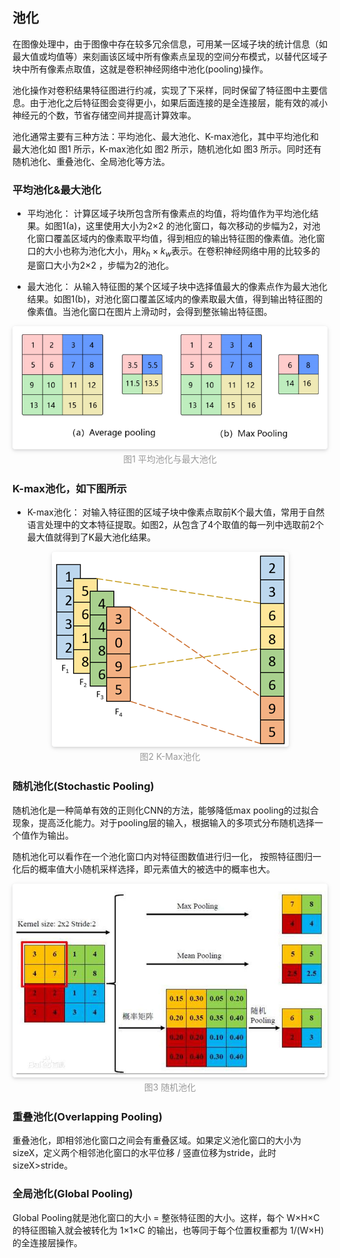 ## 池化

在图像处理中，由于图像中存在较多冗余信息，可用某一区域子块的统计信息（如最大值或均值等）来刻画该区域中所有像素点呈现的空间分布模式，以替代区域子块中所有像素点取值，这就是卷积神经网络中池化(pooling)操作。

池化操作对卷积结果特征图进行约减，实现了下采样，同时保留了特征图中主要信息。由于池化之后特征图会变得更小，如果后面连接的是全连接层，能有效的减小神经元的个数，节省存储空间并提高计算效率。

池化通常主要有三种方法：平均池化、最大池化、K-max池化，其中平均池化和最大池化如 图1 所示，K-max池化如 图2 所示，随机池化如 图3 所示。同时还有随机池化、重叠池化、全局池化等方法。

### 平均池化&最大池化

- 平均池化： 计算区域子块所包含所有像素点的均值，将均值作为平均池化结果。如图1(a)，这里使用大小为2×2
的池化窗口，每次移动的步幅为2，对池化窗口覆盖区域内的像素取平均值，得到相应的输出特征图的像素值。池化窗口的大小也称为池化大小，用$k_h×k_w$表示。在卷积神经网络中用的比较多的是窗口大小为2×2
，步幅为2的池化。

- 最大池化： 从输入特征图的某个区域子块中选择值最大的像素点作为最大池化结果。如图1(b)，对池化窗口覆盖区域内的像素取最大值，得到输出特征图的像素值。当池化窗口在图片上滑动时，会得到整张输出特征图。

<center>
<img style="border-radius: 0.3125em;
box-shadow: 0 2px 4px 0 rgba(34,36,38,.12),0 2px 10px 0 rgba(34,36,38,.08);" 
src="images/avgpooling_maxpooling.png">
<br>
<div style="color:orange;
display: inline-block;
color: #999;
padding: 2px;">图1 平均池化与最大池化</div>
</center>

### K-max池化，如下图所示

- K-max池化： 对输入特征图的区域子块中像素点取前K个最大值，常用于自然语言处理中的文本特征提取。如图2，从包含了4个取值的每一列中选取前2个最大值就得到了K最大池化结果。

<center>
<img style="border-radius: 0.3125em;
box-shadow: 0 2px 4px 0 rgba(34,36,38,.12),0 2px 10px 0 rgba(34,36,38,.08);" 
src="images/k-max.png">
<br>
<div style="color:orange;
display: inline-block;
color: #999;
padding: 2px;">图2 K-Max池化</div>
</center>

### 随机池化(Stochastic Pooling)

随机池化是一种简单有效的正则化CNN的方法，能够降低max pooling的过拟合现象，提高泛化能力。对于pooling层的输入，根据输入的多项式分布随机选择一个值作为输出。

随机池化可以看作在一个池化窗口内对特征图数值进行归一化， 按照特征图归一化后的概率值大小随机采样选择，即元素值大的被选中的概率也大。

<center>
<img style="border-radius: 0.3125em;
box-shadow: 0 2px 4px 0 rgba(34,36,38,.12),0 2px 10px 0 rgba(34,36,38,.08);" 
src="images/Stochastic%20Pooling.jpeg">
<br>
<div style="color:orange;
display: inline-block;
color: #999;
padding: 2px;">图3 随机池化</div>
</center>

### 重叠池化(Overlapping Pooling)

重叠池化，即相邻池化窗口之间会有重叠区域。如果定义池化窗口的大小为sizeX，定义两个相邻池化窗口的水平位移 / 竖直位移为stride，此时sizeX>stride。

### 全局池化(Global Pooling)

Global Pooling就是池化窗口的大小 = 整张特征图的大小。这样，每个 W×H×C 的特征图输入就会被转化为 1×1×C 的输出，也等同于每个位置权重都为 1/(W×H) 的全连接层操作。
